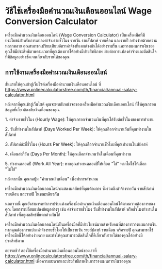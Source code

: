 วิธีใช้เครื่องมือคำนวณเงินเดือนออนไลน์ Wage Conversion Calculator
=================================================================

เครื่องมือคำนวณเงินเดือนออนไลน์ (Wage Conversion Calculator) เป็นเครื่องมือที่มีประโยชน์สำหรับการแปลงค่าจ้างรายชั่วโมง รายวัน รายสัปดาห์ รายเดือน และรายปี อย่างง่ายด้วยความหลากหลาย คุณสามารถเปรียบเทียบอัตราค่าจ้างที่แตกต่างกันได้อย่างราบรื่น และวางแผนการเงินของคุณให้มีประสิทธิภาพตามเวลาที่คุณต้องการได้อย่างมีประสิทธิภาพ ง่ายต่อการแปลงค่าจ้างและตัดสินใจที่มีข้อมูลอย่างชัดเจนเกี่ยวกับรายได้ของคุณ

การใช้งานเครื่องมือคำนวณเงินเดือนออนไลน์
----------------------------------------

ขั้นแรกให้คุณเข้าสู่เว็บไซต์เครื่องมือคำนวณเงินเดือนออนไลน์ ที่ <https://www.onlinecalculatorsfree.com/th/financial/annual-salary-calculator.html>

หลังจากที่คุณเข้าสู่เว็บไซต์ คุณจะพบกับหน้าจอของเครื่องมือคำนวณเงินเดือนออนไลน์ ที่ให้คุณกรอกข้อมูลที่เกี่ยวข้องกับเงินเดือนของคุณ

1\. ค่าจ้างรายชั่วโมง (Hourly Wage): ให้คุณกรอกจำนวนเงินที่คุณได้รับต่อชั่วโมงของการทำงาน

2\. วันที่ทำงานในสัปดาห์ (Days Worked Per Week): ให้คุณเลือกจำนวนวันที่คุณทำงานในสัปดาห์

3\. สัปดาห์ล่ะกี่ชั่วโมง (Hours Per Week): ให้คุณเลือกจำนวนชั่วโมงที่คุณทำงานในสัปดาห์

4\. เดือนล่ะกี่วัน (Days Per Month): ให้คุณเลือกจำนวนวันในเดือนที่คุณทำงาน

5\. ทำงานตลอดปี (Work All Year): หากคุณทำงานตลอดปีให้เลือก "ใช่" หากไม่ใช่ให้เลือก "ไม่ใช่"

หลังจากนั้น คุณกดปุ่ม "คำนวณเงินเดือน" เพื่อทำการคำนวณ

เครื่องมือคำนวณเงินเดือนออนไลน์จะแสดงผลลัพธ์ที่คุณต้องการ ซึ่งรวมถึงค่าจ้างรายวัน รายสัปดาห์ รายเดือน และรายปี ในขณะเดียวกัน

นอกจากนี้ คุณยังสามารถทำการปรับแต่งเครื่องมือคำนวณเงินเดือนออนไลน์ได้ตามความต้องการของคุณ โดยการเปลี่ยนแปลงข้อมูลต่างๆ เช่น ค่าจ้างรายชั่วโมง วันที่ทำงานในสัปดาห์ หรือชั่วโมงทำงานในสัปดาห์ เพื่อดูผลลัพธ์ที่แตกต่างกันได้

เครื่องมือคำนวณเงินเดือนออนไลน์เป็นเครื่องมือที่มีประโยชน์มากสำหรับคนที่ต้องการวางแผนการเงิน หากคุณต้องการแปลงค่าจ้างรายชั่วโมงให้เป็นรายวัน รายสัปดาห์ รายเดือน หรือรายปี คุณสามารถใช้เครื่องมือนี้ได้อย่างง่ายดาย และทำให้คุณสามารถตัดสินใจที่ดีเกี่ยวกับรายได้ของคุณได้อย่างมีประสิทธิภาพ

อย่ารอช้า! ลองใช้เครื่องมือคำนวณเงินเดือนออนไลน์ของเราที่ <https://www.onlinecalculatorsfree.com/th/financial/annual-salary-calculator.html> เพื่อความสะดวกและประสิทธิภาพในการวางแผนการเงินของคุณ